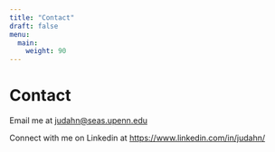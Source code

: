 ```yaml
---
title: "Contact"
draft: false
menu:
  main:
    weight: 90
---
```


# Contact

Email me at <judahn@seas.upenn.edu>

Connect with me on Linkedin at <https://www.linkedin.com/in/judahn/>
